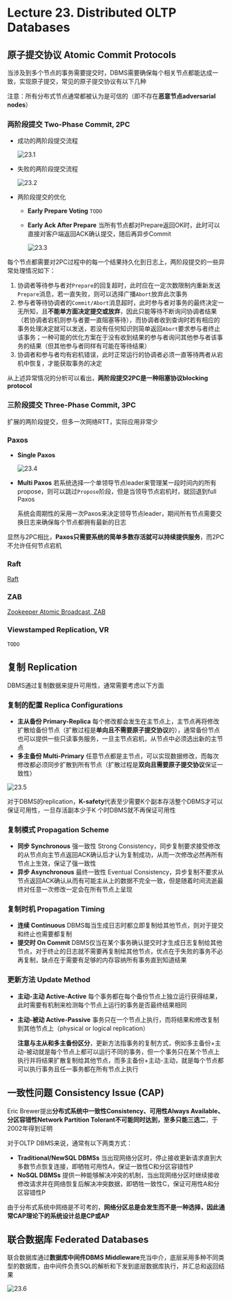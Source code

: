 # Lecture 23. Distributed OLTP Databases

## 原子提交协议 Atomic Commit Protocols

当涉及到多个节点的事务需要提交时，DBMS需要确保每个相关节点都能达成一致，实现原子提交，常见的原子提交协议有以下几种

注意：所有分布式节点通常都被认为是可信的（即不存在**恶意节点adversarial nodes**）

### 两阶段提交 Two-Phase Commit, 2PC

- 成功的两阶段提交流程

  ![23.1](images/23.1.gif)

- 失败的两阶段提交流程

  ![23.2](images/23.2.gif)

- 两阶段提交的优化
  - **Early Prepare Voting**
    `TODO`
  - **Early Ack After Prepare**
    当所有节点都对Prepare返回OK时，此时可以直接对客户端返回ACK确认提交，随后再异步Commit

    ![23.3](images/23.3.png)

每个节点都需要对2PC过程中的每一个结果持久化到日志上，两阶段提交的一些异常处理情况如下：

1. 协调者等待参与者对`Prepare`的回复超时，此时应在一定次数限制内重新发送`Prepare`消息，若一直失败，则可以选择广播`Abort`放弃此次事务
2. 参与者等待协调者的`Commit/Abort`消息超时，此时参与者对事务的最终决定一无所知，且**不能单方面决定提交或放弃**，因此只能等待不断询问协调者结果（若协调者宕机则参与者要一直阻塞等待），而协调者收到查询时若有相应的事务处理决定就可以发送，若没有任何知识则简单返回`Abort`要求参与者终止该事务；一种可能的优化方案在于没有收到结果的参与者询问其他参与者该事务的结果（但其他参与者同样有可能在等待结果）
3. 协调者和参与者均有宕机错误，此时正常运行的协调者必须一直等待两者从宕机中恢复，才能获取事务的决定

从上述异常情况的分析可以看出，**两阶段提交2PC是一种阻塞协议blocking protocol**

### 三阶段提交 Three-Phase Commit, 3PC

扩展的两阶段提交，但多一次网络RTT，实际应用非常少

### Paxos

- **Single Paxos**

  ![23.4](images/23.4.png)

- **Multi Paxos**
  若系统选择一个单领导节点leader来管理某一段时间内的所有propose，则可以跳过`Propose`阶段，但是当领导节点宕机时，就回退到full Paxos

  系统会周期性的采用一次Paxos来决定领导节点leader，期间所有节点需要交换日志来确保每个节点都拥有最新的日志

显然与2PC相比，**Paxos只需要系统的简单多数存活就可以持续提供服务**，而2PC不允许任何节点宕机

### Raft

[Raft](https://github.com/JasonYuchen/notes/blob/master/raft/03.Basic_Raft_Algorithm.md)

### ZAB

[Zookeeper Atomic Broadcast, ZAB](https://github.com/JasonYuchen/notes/blob/master/mit6.824/ZooKeeper.md#2-%E5%8E%9F%E5%AD%90%E5%B9%BF%E6%92%AD-atomic-broadcast)

### Viewstamped Replication, VR

`TODO`

## 复制 Replication

DBMS通过复制数据来提升可用性，通常需要考虑以下方面

### 复制的配置 Replica Configurations

- **主从备份 Primary-Replica**
  每个修改都会发生在主节点上，主节点再将修改扩散给备份节点（扩散过程是**单向且不需要原子提交协议**的），通常备份节点也可以提供一些只读事务服务，一旦主节点宕机，从节点中必须选出新的主节点
- **多主备份 Multi-Primary**
  任意节点都是主节点，可以实现数据修改，而每次修改都必须同步扩散到所有节点（扩散过程是**双向且需要原子提交协议**保证一致性）

![23.5](images/23.5.png)

对于DBMS的replication，**K-safety**代表至少需要K个副本存活整个DBMS才可以保证可用性，一旦存活副本少于K
个时DBMS就不再保证可用性

### 复制模式 Propagation Scheme

- **同步 Synchronous**
  强一致性 Strong Consistency，同步复制要求接受修改的从节点向主节点返回ACK确认后才认为复制成功，从而一次修改必然再所有节点上生效，保证了强一致性
- **异步 Asynchronous**
  最终一致性 Eventual Consistency，异步复制不要求从节点返回ACK确认从而有可能主从上的数据不完全一致，但是随着时间流逝最终对任意一次修改一定会在所有节点上呈现

### 复制时机 Propagation Timing

- **连续 Continuous**
  DBMS每当生成日志时都立即复制给其他节点，则对于提交和终止也需要都复制
- **提交时 On Commit**
  DBMS仅当在某个事务确认提交时才生成日志复制给其他节点，对于终止的日志就不需要再复制给其他节点，优点在于失败的事务不必再复制，缺点在于需要有足够的内存容纳所有事务直到知道结果

### 更新方法 Update Method

- **主动-主动 Active-Active**
  每个事务都在每个备份节点上独立运行获得结果，此时需要有机制来检测每个节点上运行的事务是否最终结果相同
- **主动-被动 Active-Passive**
  事务只在一个节点上执行，而将结果和修改复制到其他节点上（physical or logical replication）
  
  **注意与主从和多主备份区分**，更新方法指事务的复制方式，例如多主备份+主动-被动就是每个节点上都可以运行不同的事务，但一个事务只在某个节点上执行并将结果扩散复制给其他节点，而多主备份+主动-主动，就是每个节点都可以执行事务且任一事务都在所有节点上执行

## 一致性问题 Consistency Issue (CAP)

Eric Brewer提出**分布式系统中一致性Consistency、可用性Always Available、分区容错性Network Partition Tolerant不可能同时达到，至多只能三选二**，于2002年得到证明

对于OLTP DBMS来说，通常有以下两类方式：

- **Traditional/NewSQL DBMSs**
  当出现网络分区时，停止接收更新请求直到大多数节点恢复连接，即牺牲可用性A，保证一致性C和分区容错性P
- **NoSQL DBMSs**
  提供一种能够解决冲突的机制，当出现网络分区时继续接收修改请求并在网络恢复后解决冲突数据，即牺牲一致性C，保证可用性A和分区容错性P

由于分布式系统中网络是不可考的，**网络分区总是会发生而不是一种选择，因此通常CAP理论下的系统设计总是CP或AP**

## 联合数据库 Federated Databases

联合数据库通过**数据库中间件DBMS Middleware**充当中介，底层采用多种不同类型的数据库，由中间件负责SQL的解析和下发到底层数据库执行，并汇总和返回结果

![23.6](images/23.6.png)

